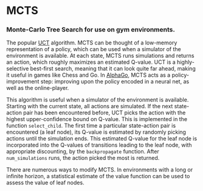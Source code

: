 # MCTS
### Monte-Carlo Tree Search for use on gym environments. 

The popular [UCT](http://ggp.stanford.edu/readings/uct.pdf) algorithm. MCTS can be thought of a low-memory representation of a policy, which can be used when a simulator of the environment is available. At each state, MCTS runs simulations and returns an action, which roughly maximizes an estimated Q-value. UCT is a highly-selective best-first search, meaning that it can look quite far ahead, making it useful in games like Chess and Go. In [AlphaGo](https://deepmind.com/research/case-studies/alphago-the-story-so-far), MCTS acts as a policy-improvement step: improving upon the policy encoded in a neural net, as well as the online-player.

This algorithm is useful when a simulator of the environment is available. Starting with the current state, all actions are simulated. If the next state-action pair has been encountered before, UCT picks the action with the highest upper-confidence bound on Q-value. This is implemented in the function `select_child`. The first time a particular state-action pair is encountered (a leaf node), its Q-value is estimated by randomly picking actions until the simulation ends. This estimated Q-value for the leaf node is incorporated into the Q-values of transitions leading to the leaf node, with appropriate discounting, by the `backpropagate` function. After `num_simulations` runs, the action picked the most is returned.  

There are numerous ways to modify MCTS. In environments with a long or infinite horizon, a statistical estimate of the value function can be used to assess the value of leaf nodes. 

